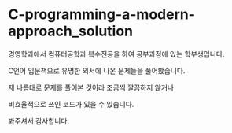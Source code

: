 # C-programming-a-modern-approach_solution
경영학과에서 컴퓨터공학과 복수전공을 하여 공부과정에 있는 학부생입니다.

C언어 입문책으로 유명한 외서에 나온 문제들을 풀어봤습니다.

제 나름대로 문제를 풀어본 것이라 조금씩 깔끔하지 않거나 

비효율적으로 쓰인 코드가 있을 수 있습니다.

봐주셔서 감사합니다.
